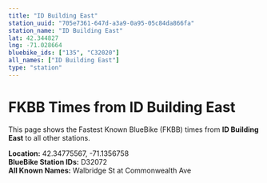 ```yaml
---
title: "ID Building East"
station_uuid: "705e7361-647d-a3a9-0a95-05c84da866fa"
station_name: "ID Building East"
lat: 42.344827
lng: -71.028664
bluebike_ids: ["135", "C32020"]
all_names: ["ID Building East"]
type: "station"
---
```


# FKBB Times from ID Building East

This page shows the Fastest Known BlueBike (FKBB) times from **ID Building East** to all other stations.

**Location:** 42.34775567, -71.1356758  
**BlueBike Station IDs:** D32072  
**All Known Names:** Walbridge St at Commonwealth Ave


